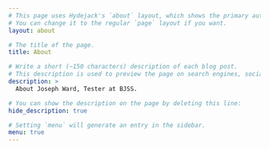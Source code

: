```yaml
---
# This page uses Hydejack's `about` layout, which shows the primary author's picture and about text at the top.
# You can change it to the regular `page` layout if you want.
layout: about

# The title of the page.
title: About

# Write a short (~150 characters) description of each blog post.
# This description is used to preview the page on search engines, social media, etc.
description: >
  About Joseph Ward, Tester at BJSS.

# You can show the description on the page by deleting this line:
hide_description: true

# Setting `menu` will generate an entry in the sidebar.
menu: true
---
```


<!--author-->